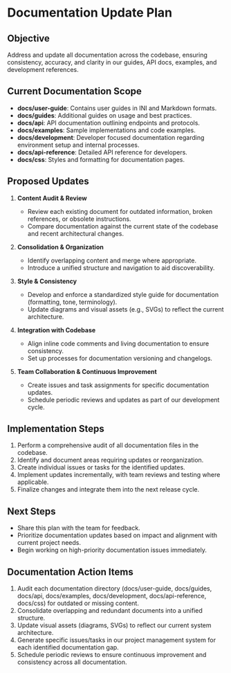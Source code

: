 # Documentation Update Plan

## Objective

Address and update all documentation across the codebase, ensuring consistency, accuracy, and clarity in our guides, API docs, examples, and development references.

## Current Documentation Scope

- **docs/user-guide**: Contains user guides in INI and Markdown formats.
- **docs/guides**: Additional guides on usage and best practices.
- **docs/api**: API documentation outlining endpoints and protocols.
- **docs/examples**: Sample implementations and code examples.
- **docs/development**: Developer focused documentation regarding environment setup and internal processes.
- **docs/api-reference**: Detailed API reference for developers.
- **docs/css**: Styles and formatting for documentation pages.

## Proposed Updates

1. **Content Audit & Review**
   - Review each existing document for outdated information, broken references, or obsolete instructions.
   - Compare documentation against the current state of the codebase and recent architectural changes.

2. **Consolidation & Organization**
   - Identify overlapping content and merge where appropriate.
   - Introduce a unified structure and navigation to aid discoverability.

3. **Style & Consistency**
   - Develop and enforce a standardized style guide for documentation (formatting, tone, terminology).
   - Update diagrams and visual assets (e.g., SVGs) to reflect the current architecture.

4. **Integration with Codebase**
   - Align inline code comments and living documentation to ensure consistency.
   - Set up processes for documentation versioning and changelogs.

5. **Team Collaboration & Continuous Improvement**
   - Create issues and task assignments for specific documentation updates.
   - Schedule periodic reviews and updates as part of our development cycle.

## Implementation Steps

1. Perform a comprehensive audit of all documentation files in the codebase.
2. Identify and document areas requiring updates or reorganization.
3. Create individual issues or tasks for the identified updates.
4. Implement updates incrementally, with team reviews and testing where applicable.
5. Finalize changes and integrate them into the next release cycle.

## Next Steps

- Share this plan with the team for feedback.
- Prioritize documentation updates based on impact and alignment with current project needs.
- Begin working on high-priority documentation issues immediately.

## Documentation Action Items

1. Audit each documentation directory (docs/user-guide, docs/guides, docs/api, docs/examples, docs/development, docs/api-reference, docs/css) for outdated or missing content.
2. Consolidate overlapping and redundant documents into a unified structure.
3. Update visual assets (diagrams, SVGs) to reflect our current system architecture.
4. Generate specific issues/tasks in our project management system for each identified documentation gap.
5. Schedule periodic reviews to ensure continuous improvement and consistency across all documentation. 